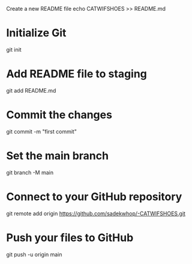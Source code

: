 Create a new README file
echo CATWIFSHOES >> README.md

# Initialize Git
git init

# Add README file to staging
git add README.md

# Commit the changes
git commit -m "first commit"

# Set the main branch
git branch -M main

# Connect to your GitHub repository
git remote add origin https://github.com/sadekwhop/-CATWIFSHOES.git

# Push your files to GitHub
git push -u origin main
